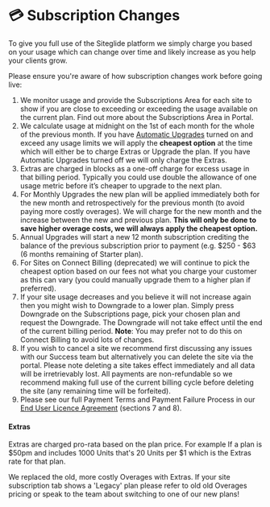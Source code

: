 # 💳 Subscription Changes

To give you full use of the Siteglide platform we simply charge you based on your usage which can change over time and likely increase as you help your clients grow.

Please ensure you're aware of how subscription changes work before going live:

1. We monitor usage and provide the Subscriptions Area for each site to show if you are close to exceeding or exceeding the usage available on the current plan. Find out more about the Subscriptions Area in Portal.
2. We calculate usage at midnight on the 1st of each month for the whole of the previous month. If you have [Automatic Upgrades](automatic-site-upgrades.md) turned on and exceed any usage limits we will apply the **cheapest option** at the time which will either be to charge Extras or Upgrade the plan. If you have Automatic Upgrades turned off we will only charge the Extras.
3. Extras are charged in blocks as a one-off charge for excess usage in that billing period. Typically you could use double the allowance of one usage metric before it’s cheaper to upgrade to the next plan.
4. For Monthly Upgrades the new plan will be applied immediately both for the new month and retrospectively for the previous month (to avoid paying more costly overages). We will charge for the new month and the increase between the new and previous plan. **This will only be done to save higher overage costs, we will always apply the cheapest option.**
5. Annual Upgrades will start a new 12 month subscription crediting the balance of the previous subscription prior to payment (e.g. $250 - $63 (6 months remaining of Starter plan).
6. For Sites on Connect Billing (deprecated) we will continue to pick the cheapest option based on our fees not what you charge your customer as this can vary (you could manually upgrade them to a higher plan if preferred).
7. If your site usage decreases and you believe it will not increase again then you might wish to Downgrade to a lower plan. Simply press Downgrade on the Subscriptions page, pick your chosen plan and request the Downgrade. The Downgrade will not take effect until the end of the current billing period. **Note**: You may prefer not to do this on Connect Billing to avoid lots of changes.
8. If you wish to cancel a site we recommend first discussing any issues with our Success team but alternatively you can delete the site via the portal. Please note deleting a site takes effect immediately and all data will be irretrievably lost. All payments are non-refundable so we recommend making full use of the current billing cycle before deleting the site (any remaining time will be forfeited).
9. Please see our full Payment Terms and Payment Failure Process in our [End User Licence Agreement](https://www.siteglide.com/end-user-license-agreement) (sections 7 and 8).

#### Extras

Extras are charged pro-rata based on the plan price. For example If a plan is $50pm and includes 1000 Units that's 20 Units per $1 which is the Extras rate for that plan.

We replaced the old, more costly Overages with Extras. If your site subscription tab shows a 'Legacy' plan please refer to old old Overages pricing or speak to the team about switching to one of our new plans!&#x20;
